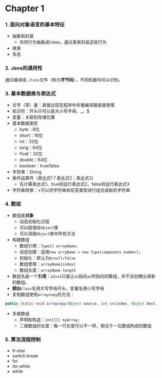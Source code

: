 # Chapter 1

### 1. 面向对象语言的基本特征

- 抽象和封装
  - 共同行为抽象成class，通过类来封装这些行为
- 继承
- 多态

### 2. Java的通用性

通过编译成`.class`文件（称为**字节码**），不同机器均可以识别。

### 3. 基本数据类与表达式

- 文字（常）量：直接出现在程序中并被编译器直接使用
- 标识符：开头只可以是大小写字母，_，$
- 变量：关联到存储位置
- 基本数据类型
  - byte：8位
  - short：16位
  - int：32位
  - long：64位
  - float：32位
  - double：64位
  - boolean：true/false
- 字符串：String
- 条件运算符（表达式1？表达式2；表达式3）
  - 先计算表达式1，true则运行表达式2，false则运行表达式3
- 字符串转换：+可以将字符串和任意类型进行组合成新的字符串

### 4. 数组

- 数组是**对象**
  - 动态初始化过程
  - 可以赋值给`Object`类
  - 可以调用`Object`类中所有方法
- 构建数组
  - 数组引用：`Type[] arrayName;`
  - 动态创建：适用`new arryName = new Type[componets number];`
  - 初始化：默认为`0/null/false`
  - 数组使用：`arrayName[index]`
  - 数组长度：`arrayName.length`
- 数组名是一个**引用**：`a2=a1`只是让`a2`指向`a1`所指向的数组，并不会创建出来新的数组。
- **貌似**`class`名用大写字母开头，变量名用小写字母
- 复制数组使用`arraycopy`的方法：

```java
public static void arraycopy(Object source, int srcindex, Object dest, int destindex, int length)
```

- 多维数组
  - 声明和构造：`int[][] myArray;`
  - 二维数组的长度：每一行长度可以不一样，相当于一位数组构成的数组

### 5. 算法流程控制

- if-else
- switch break
- for
- do-while
- while

